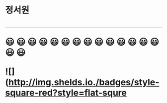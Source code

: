 <h1>정서원<h1>
<hr>
😃
  😃
    😃 
      😃
        😃
          😃
            😃
              😃
                😃
                  😃
                    😃
                      😃
                        😃
                          😃
                            😃
                              😃  
  
![](http://img.shelds.io./badges/style-square-red?style=flat-squre<br>
